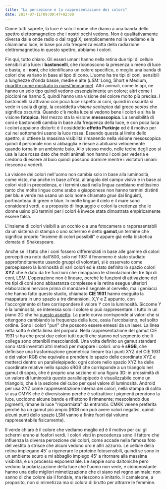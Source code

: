 ```yaml
---
title: "La percezione e la rappresentazione dei colori"
date: 2017-07-11T09:09:47+02:00
---
```


Come tutti saprete, la luce è solo il nome che diamo a una banda dello spettro elettromagnetico che i nostri occhi vedono. Non è qualitativamente diversa dalle onde radio o dai raggi X, semplicemente noi la vediamo e la chiamiamo luce, in base poi alla frequenza esatta della radiazione elettromagnetica in questo spettro, abbiamo i colori.

Fin qui, tutto chiaro. Gli esseri umani hanno nella retina due tipi di cellule sensibili alla luce: i __bastoncelli__, che riconoscono la presenza o meno di luce e basta, e i __coni__, che identificano un colore specifico, o meglio una banda di colori che variano in base al tipo di cono. L'uomo ha tre tipi di coni, sensibili a lunghezze d'onda basse, medie e alte (_LSM:_ Long, Short e Medium, [ripartite come mostrato in quest'immagine](https://en.wikipedia.org/wiki/Cone_cell#/media/File:Cones_SMJ2_E.svg)).
Altri animali, come le api, ne hanno un solo tipo quindi vedono essenzialmente un colore; altri come i piccioni ne hanno 5, quindi hanno una visione del colore molto più precisa.
I bastoncelli si attivano con poca luce rispetto ai coni, quindi in oscurità si vede in scala di grigi, la cosiddetta _visione scotopica_ dal greco *scotos* che significa oscurità. Quando c'è molta luce si vedono bene i colori e si ha la visione __fotopica__. Nel mezzo sta la visione __mesoscopica__.
La sensibilità di coni e bastoncelli cambia in base alla frequenza della luce, e con poca luca i colori appaiono distorti: è il cosiddetto __effetto Purkinje__ ed è il motivo per cui nei sottomarini usano la luce rossa. Essendo questa al limite dello spettro, si ottiene la massima visibilità rimanendo nella visione mesoscopica quindi il personale non si abbagglia e riesce a abituarsi velocemente quando torna in un ambiente buio. Allo stesso modo, nelle teche degli zoo si usa la luce rossa dato che molti animali non hanno i coni per vederla e credono di essere al buio quindi possono dormire mentre i visitatori umani riescono a vederli.

La visione dei colori nell'uomo non cambia solo in base alla luminosità, come visto, ma anche in base all'età, al'angolo del campo visivo e in base ai colori visti in precedenza, e i termini usati nella lingua cambiano moltissimo tanto che molte lingue come arabo e giapponese non hanno termini distinti per blu e verde ma usano un solo nome chiamato *grue* dai linguisti, portmanteau di green e blue. In molte lingue il cielo e il mare sono considerati verdi, e a proposito di linguaggio e colori la credenza che le donne usino più termini per i colori è invece stata dimostrata empiricamente essere falsa.

L'insieme di colori visibili a un occhio o a una fotocamera o rappresentabili da un sistema di stampa o uno schermo è detto __gamut__,un termine che significa proprio "insieme di colori possibili" e appare già nella bisbetica domata di Shakespeare.

Anche se il fatto che i coni fossero differenziati in base alle gamme di colori percepiti era noto dall'800, solo nel 1931 il fenomeno è stato studiato approfonditamente usando gruppi di volontari, si è osservato come percepissero la luminosità di vari colori ed è stato definito lo spazio colori __XYZ__ che è dato da tre funzioni che rimappano le stimolazioni dei tre tipi di coni, LSM. L'operazione non è lineare, perché le funzioni di attivazione dei tre tipi di coni sono abbastanza complesse e la retina esegue ulteriori elaborazioni nervose prima di mandare il segnale al cervello, ma i geniacci che hanno fatto questo studio, chiamato __CIE 1931__ hanno eseguito la mappatura  in uno spazio a tre dimensioni, X,Y e Z appunto, con l'accorgimento di fare corrispondere il valore Y con la luminosità.
Siccome Y è la luminosità, se interessa solo il colore si può rappresentare il tutto in un piano 2D che ha [questo aspetto](https://it.wikipedia.org/wiki/Spazio_colore_sRGB#/media/File:Cie_Chart_with_sRGB_gamut_by_spigget.png). La parte curva corrisponde ai valori che si ottengono cambiando la frequenza della luce, ossia l'arcobaleno, nel solito ordine. Sono i colori "puri" che possono essere emessi da un laser. La linea retta sotto è detta linea del porpora. Nella rappresentazione del gamut CIE 1931 si ha che presi due colori tutti quelli che stanno nel segmento che li collega sono ottenibili mescolandoli. Una volta definito un gamut standard sono stati inventati altri metodi per mappare i colori: uno è __sRGB__, che definisce una trasformazione geometrica lineare tra i punti XYZ del CIE 1931 e dei valori RGB che equivale a prendere lo spazio delle coordinate XYZ e metterci dentro un parallelepipedo: ogni colore nello spazio XYZ ha delle coordinate relative nello spazio sRGB che corrisponde a un triangolo nel gamut di sopra, che è proprio una sezione di una figura 3D: in prossimità di un valore di luminosità questo parallelepipedo è visualizzabile come un triangolo, che è la sezione del cubo per quel valore di luminosità. Android per usa XYZ come rappresentazione interna dei colori, nella stampa di solito si usa CMYK che è diversissimo perché è sottrattivo: i pigmenti prendono la luce, uccidono alcune bande e riflettono il rimanente; mescolando due pigmenti, rimane la luce "risparmiata" da entrambi. CMKK veiene preferita perché ha un gamut più ampio (RGB non può avere valori negativi, quindi alcuni punti dello spazio LSM vanno a finire fuori dal volume rappresentabile fisicamente).

Il verde chiaro è il colore che vediamo meglio ed è il motivo per cui gli schermi erano ai fosfori verdi. I colori visti in precedenza sono il fattore che influenza la diversa percezione dei colori, come accade nella famosa foto del vestito a strisce che alcuni vedono oro e altri azzurro. Le cellule della retina  impiegano 45' a rigenerare le proteine fotosensibili, quindi se sono in un ambiente scuro e mi abbaglio impiego 45' a ritornare alla massima visibilità, è un processo esponenziale.
Le seppie sono daltoniche però vedono la polarizzazione della luce che l'uomo non vede, e ciònonostante hanno una delle migliori mimetizzazione che ci siano nel regno animale: non sanno di che colore sia il fondale, ma riescono a imitarlo. Il camaleone, a proposito, non si mimetizza ma si colora di brutto per attrarre le femmine.
